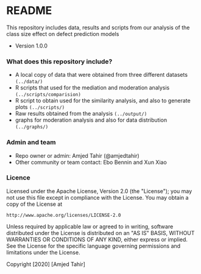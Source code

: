 # README #

This repository includes data, results and scripts from our analysis of the class size effect on defect prediction models

* Version 1.0.0

### What does this repository include? ###
* A local copy of data that were obtained from three different datasets ```(../data/)```
* R scripts that used for the mediation and moderation analysis ```(../scripts/comparision)```
* R script to obtain used for the similarity analysis, and also to generate plots ```(../scripts/)```
* Raw results obtained from the analysis ```(../output/)``` 
* graphs for moderation analysis and also for data distribution ```(../graphs/)``` 


### Admin and team ###
* Repo owner or admin: Amjed Tahir (@amjedtahir)
* Other community or team contact: Ebo Bennin and Xun Xiao

### Licence ###
Licensed under the Apache License, Version 2.0 (the "License"); you may not use this file except in compliance with the License. You may obtain a copy of the License at

    http://www.apache.org/licenses/LICENSE-2.0

Unless required by applicable law or agreed to in writing, software distributed under the License is distributed on an "AS IS" BASIS, WITHOUT WARRANTIES OR CONDITIONS OF ANY KIND, either express or implied. See the License for the specific language governing permissions and limitations under the License.

Copyright [2020] [Amjed Tahir]
